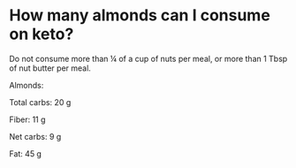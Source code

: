 # How many almonds can I consume on keto?

Do not consume more than ¼ of a cup of nuts per meal, or more than 1 Tbsp of nut butter per meal.

Almonds:

Total carbs: 20 g

Fiber: 11 g

Net carbs: 9 g

Fat: 45 g